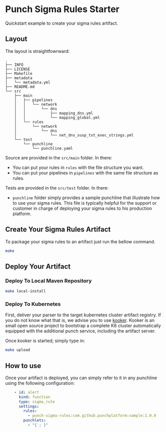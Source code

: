 # Punch Sigma Rules Starter

Quickstart example to create your sigma rules artifact. 

## Layout

The layout is straightfowrward:

```
.
├── INFO
├── LICENSE
├── Makefile
├── metadata
│   └── metadata.yml
├── README.md
└── src
    ├── main
    │   ├── pipelines
    │   │   └── network
    │   │       └── dns
    │   │           ├── mapping_dns.yml
    │   │           └── mapping_global.yml
    │   └── rules
    │       └── network
    │           └── dns
    │               └── net_dns_susp_txt_exec_strings.yml
    └── test
        └── punchline
            └── punchline.yaml
```

Source are provided in the `src/main` folder. In there:
* You can put your rules in `rules` with the file structure you want.  
* You can put your pipelines in `pipelines` with the same file structure as rules.  

Tests are provided in the `src/test` folder. In there:
* `punchline` folder simply provides a sample punchline that illustrate how to use your sigma rules.
This file is typically helpful for the support or customer in charge of deploying your sigma rules to his production platform.

## Create Your Sigma Rules Artifact

To package your sigma rules to an artifact just run the bellow command.

```sh
make
```

## Deploy Your Artifact

### Deploy To Local Maven Repository

```sh
make local-install
```

### Deploy To Kubernetes

First, deliver your parser to the target kubernetes cluster artifact registry. 
If you do not know what that is, we advise you to use [kooker](https://github.com/punchplatform/kooker).
Kooker is an small open source project to bootstrap a complete K8 cluster automatically equipped with the
additional punch service, including the artifact server. 

Once kooker is started; simply type in:

```sh
make upload
```

## How to use

Once your artifact is deployed, you can simply refer to it in any punchline using the following configuration:

```yaml
    - id: alert
      kind: function
      type: sigma_rule
      settings:
        rules:
          - punch-sigma-rules:com.github.punchplatform:sample:1.0.0
        punchlets:
          - "{ ; }"
```